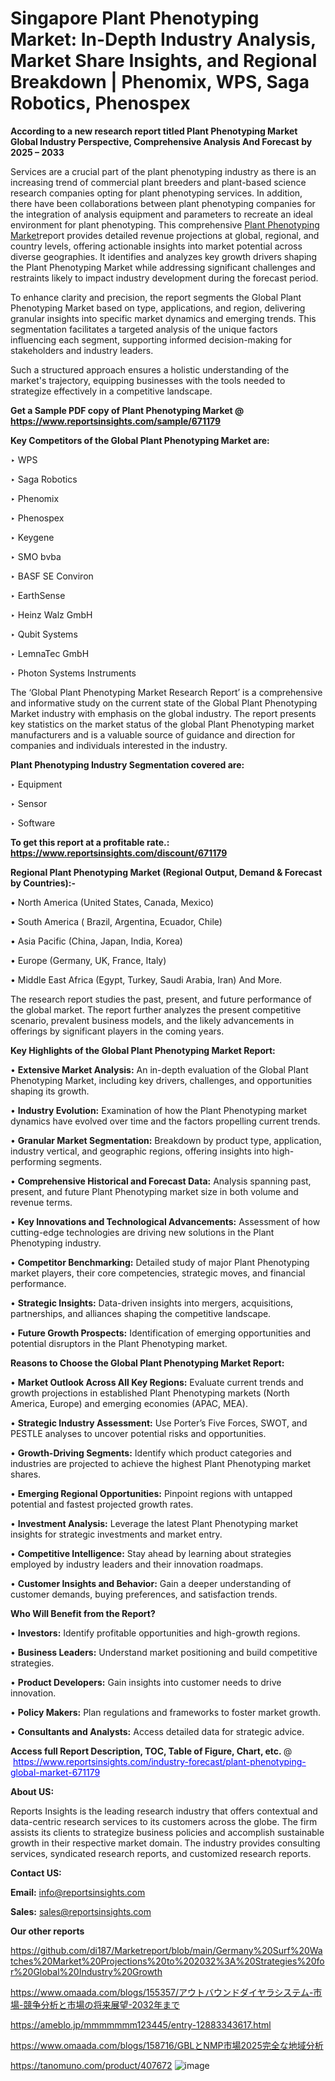 # Singapore Plant Phenotyping Market: In-Depth Industry Analysis, Market Share Insights, and Regional Breakdown | Phenomix, WPS, Saga Robotics, Phenospex

<strong>According to a new research report titled Plant Phenotyping Market Global Industry Perspective, Comprehensive Analysis And Forecast by 2025 – 2033</strong>

Services are a crucial part of the plant phenotyping industry as there is an increasing trend of commercial plant breeders and plant-based science research companies opting for plant phenotyping services. In addition, there have been collaborations between plant phenotyping companies for the integration of analysis equipment and parameters to recreate an ideal environment for plant phenotyping. This comprehensive <a href=https://www.reportsinsights.com/sample/671179>Plant Phenotyping Market</a>report provides detailed revenue projections at global, regional, and country levels, offering actionable insights into market potential across diverse geographies. It identifies and analyzes key growth drivers shaping the Plant Phenotyping Market while addressing significant challenges and restraints likely to impact industry development during the forecast period.

To enhance clarity and precision, the report segments the Global Plant Phenotyping Market based on type, applications, and region, delivering granular insights into specific market dynamics and emerging trends. This segmentation facilitates a targeted analysis of the unique factors influencing each segment, supporting informed decision-making for stakeholders and industry leaders.

Such a structured approach ensures a holistic understanding of the market's trajectory, equipping businesses with the tools needed to strategize effectively in a competitive landscape.

<strong>Get a Sample PDF copy of Plant Phenotyping Market </strong><strong>@<a href=https://www.reportsinsights.com/sample/671179 style=color:#0000ff;> https://www.reportsinsights.com/sample/671179</a></strong></font>

<strong>Key Competitors of the Global Plant Phenotyping Market are:</strong>

‣ WPS

‣ Saga Robotics

‣ Phenomix

‣ Phenospex

‣ Keygene

‣ SMO bvba

‣ BASF SE Conviron

‣ EarthSense

‣ Heinz Walz GmbH

‣ Qubit Systems

‣ LemnaTec GmbH

‣ Photon Systems Instruments

The ‘Global Plant Phenotyping Market Research Report’ is a comprehensive and informative study on the current state of the Global Plant Phenotyping Market industry with emphasis on the global industry. The report presents key statistics on the market status of the global Plant Phenotyping market manufacturers and is a valuable source of guidance and direction for companies and individuals interested in the industry.

<strong>Plant Phenotyping Industry Segmentation covered are:</strong>

‣ Equipment 

‣ Sensor 

‣ Software

<strong>To get this report at a profitable rate.: <a href=https://www.reportsinsights.com/discount/671179 style=color:#0000ff;>https://www.reportsinsights.com/discount/671179</a></strong></font>

<strong>Regional Plant Phenotyping Market (Regional Output, Demand &amp; Forecast by Countries):-</strong>

• North America (United States, Canada, Mexico)

• South America ( Brazil, Argentina, Ecuador, Chile)

• Asia Pacific (China, Japan, India, Korea)

• Europe (Germany, UK, France, Italy)

• Middle East Africa (Egypt, Turkey, Saudi Arabia, Iran) And More.

The research report studies the past, present, and future performance of the global market. The report further analyzes the present competitive scenario, prevalent business models, and the likely advancements in offerings by significant players in the coming years.

<strong>Key Highlights of the Global Plant Phenotyping Market Report:</strong>

• <strong>Extensive Market Analysis:</strong> An in-depth evaluation of the Global Plant Phenotyping Market, including key drivers, challenges, and opportunities shaping its growth.

• <strong>Industry Evolution:</strong> Examination of how the Plant Phenotyping market dynamics have evolved over time and the factors propelling current trends.

• <strong>Granular Market Segmentation:</strong> Breakdown by product type, application, industry vertical, and geographic regions, offering insights into high-performing segments.

• <strong>Comprehensive Historical and Forecast Data:</strong> Analysis spanning past, present, and future Plant Phenotyping market size in both volume and revenue terms.

• <strong>Key Innovations and Technological Advancements:</strong> Assessment of how cutting-edge technologies are driving new solutions in the Plant Phenotyping industry.

• <strong>Competitor Benchmarking:</strong> Detailed study of major Plant Phenotyping market players, their core competencies, strategic moves, and financial performance.

• <strong>Strategic Insights:</strong> Data-driven insights into mergers, acquisitions, partnerships, and alliances shaping the competitive landscape.

• <strong>Future Growth Prospects:</strong> Identification of emerging opportunities and potential disruptors in the Plant Phenotyping market.

<strong>Reasons to Choose the Global Plant Phenotyping Market Report:</strong>

• <strong>Market Outlook Across All Key Regions:</strong> Evaluate current trends and growth projections in established Plant Phenotyping markets (North America, Europe) and emerging economies (APAC, MEA).

• <strong>Strategic Industry Assessment:</strong> Use Porter’s Five Forces, SWOT, and PESTLE analyses to uncover potential risks and opportunities.

• <strong>Growth-Driving Segments:</strong> Identify which product categories and industries are projected to achieve the highest Plant Phenotyping market shares.

• <strong>Emerging Regional Opportunities:</strong> Pinpoint regions with untapped potential and fastest projected growth rates.

• <strong>Investment Analysis:</strong> Leverage the latest Plant Phenotyping market insights for strategic investments and market entry.

• <strong>Competitive Intelligence:</strong> Stay ahead by learning about strategies employed by industry leaders and their innovation roadmaps.

• <strong>Customer Insights and Behavior:</strong> Gain a deeper understanding of customer demands, buying preferences, and satisfaction trends.

<strong>Who Will Benefit from the Report?</strong>

• <strong>Investors:</strong> Identify profitable opportunities and high-growth regions.

• <strong>Business Leaders:</strong> Understand market positioning and build competitive strategies.

• <strong>Product Developers:</strong> Gain insights into customer needs to drive innovation.

• <strong>Policy Makers:</strong> Plan regulations and frameworks to foster market growth.

• <strong>Consultants and Analysts:</strong> Access detailed data for strategic advice.
</ul>
<strong>Access full Report Description, TOC, Table of Figure, Chart, etc. </strong>@  <a href=https://www.reportsinsights.com/industry-forecast/plant-phenotyping-global-market-671179 style=color:#0000ff;>https://www.reportsinsights.com/industry-forecast/plant-phenotyping-global-market-671179</a></font>

<strong><strong>About US</strong>:</strong>

Reports Insights is the leading research industry that offers contextual and data-centric research services to its customers across the globe. The firm assists its clients to strategize business policies and accomplish sustainable growth in their respective market domain. The industry provides consulting services, syndicated research reports, and customized research reports.

<strong>Contact US:</strong>

<p class=""""><b>Email:</b> <a href=mailto:info@reportsinsights.com>info@reportsinsights.com</a></p>
<p class=""""><b>Sales:</b> <a href=mailto:sales@reportsinsights.com>sales@reportsinsights.com</a></p>

<strong>Our other reports</strong>

<a href=https://github.com/di187/Marketreport/blob/main/Germany%20Surf%20Watches%20Market%20Projections%20to%202032%3A%20Strategies%20for%20Global%20Industry%20Growth>https://github.com/di187/Marketreport/blob/main/Germany%20Surf%20Watches%20Market%20Projections%20to%202032%3A%20Strategies%20for%20Global%20Industry%20Growth</a>

<a href=https://www.omaada.com/blogs/155357/アウトバウンドダイヤラシステム-市場-競争分析と市場の将来展望-2032年まで>https://www.omaada.com/blogs/155357/アウトバウンドダイヤラシステム-市場-競争分析と市場の将来展望-2032年まで</a>

<a href=https://ameblo.jp/mmmmmmm123445/entry-12883343617.html>https://ameblo.jp/mmmmmmm123445/entry-12883343617.html</a>

<a href=https://www.omaada.com/blogs/158716/GBLとNMP市場2025完全な地域分析>https://www.omaada.com/blogs/158716/GBLとNMP市場2025完全な地域分析</a>

<a href=https://tanomuno.com/product/407672>https://tanomuno.com/product/407672</a>
![image](https://github.com/user-attachments/assets/69749de9-4eb1-4f89-8711-d04471781474)

